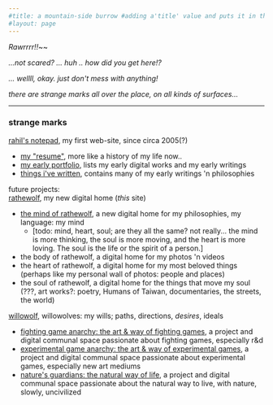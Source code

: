 ```yaml
---
#title: a mountain-side burrow #adding a'title' value and puts it in the header and navigation bar
#layout: page
---
```


*Rawrrrr!!*~~  

*...not scared? ... huh .. how did you get here!?*  
  
*... wellll, okay. just don't mess with anything!*  

*there are strange marks all over the place, on all kinds of surfaces...*

---

### strange marks 
[rahil's notepad](https://rahilpatel.com), my first web-site, since circa 2005(?)  
  - [my "resume"](https://rahilpatel.com/resume), more like a history of my life now..
  - [my early portfolio](https://rahilpatel.com/portfolio), lists my early digital works and my early writings
  - [things i've written](https://rahilpatel.com/blog/things-ive-written), contains many of my early writings 'n philosophies

future projects:  
[rathewolf](https://rathewolf.com), my new digital home (*this* site)
  - [the mind of rathewolf](https://mind.rathewolf.com), a new digital home for my philosophies, my language: my mind  
    - [todo: mind, heart, soul; are they all the same? not really... the mind is more thinking, the soul is more moving, and the heart is more loving. The soul is the life or the spirit of a person.]
  - the body of rathewolf, a digital home for my photos 'n videos
  - the heart of rathewolf, a digital home for my most beloved things (perhaps like my personal wall of photos: people and places)
  - the soul of rathewolf, a digital home for the things that move my soul (???, art works?: poetry, Humans of Taiwan, documentaries, the streets, the world)

[willowolf](https://willowolf.com), willowolves: my wills; paths, directions, *desires*, ideals
  - [fighting game anarchy: the art & way of fighting games](https://fighting.willowolf.com), a project and digital communal space passionate about fighting games, especially r&d
  - [experimental game anarchy: the art & way of experimental games](https://experimental.willowolf.com), a project and digital communal space passionate about experimental games, especially new art mediums  
  - [nature's guardians: the natural way of life](https://natural.willowolf.com/), a project and digital communal space passionate about the natural way to live, with nature, slowly, uncivilized  
